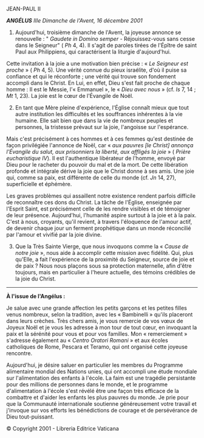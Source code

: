 JEAN-PAUL II

***ANGÉLUS*** *IIIe Dimanche de l'Avent, 16 décembre 2001*

1. Aujourd'hui, troisième dimanche de l'Avent, la joyeuse annonce se renouvelle : " *Gaudete in Domino semper* - Réjouissez-vous sans cesse dans le Seigneur" ( *Ph* 4, 4). Il s'agit de paroles tirées de l'Épître de saint Paul aux Philippiens, qui caractérisent la liturgie d'aujourd'hui.

Cette invitation à la joie a une motivation bien précise : « *Le Seigneur est proche* » ( *Ph* 4, 5). Une vérité connue du pieux israélite, d'où il puise sa confiance et qui le réconforte ; une vérité qui trouve son fondement accompli dans le Christ. En Lui, en effet, Dieu s'est fait proche de chaque homme : Il est le Messie, l'« Emmanuel », le « *Dieu avec nous* » (cf. *Is* 7, 14 ; *Mt* 1, 23). La joie est le cœur de l'Évangile de Noël.

2. En tant que Mère pleine d'expérience, l'Église connaît mieux que tout autre institution les difficultés et les souffrances inhérentes à la vie humaine. Elle sait bien que dans la vie de nombreux peuples et personnes, la tristesse prévaut sur la joie, l'angoisse sur l'espérance.

Mais c'est précisément à ces hommes et à ces femmes qu'est destinée de façon privilégiée l'annonce de Noël, car « *aux pauvres [le Christ] annonça l'Évangile du salut, aux prisonniers la liberté, aux affligés la joie* » ( *Prière eucharistique IV*). Il est l'authentique libérateur de l'homme, envoyé par Dieu pour le racheter du pouvoir du mal et de la mort. De cette libération profonde et intégrale dérive la joie que le Christ donne à ses amis. Une joie qui, comme sa paix, est différente de celle du monde (cf. *Jn* 14, 27), superficielle et éphémère.

Les graves problèmes qui assaillent notre existence rendent parfois difficile de reconnaître ces dons du Christ. La tâche de l'Église, enseignée par l'Esprit Saint, est précisément celle de les rendre visibles et de témoigner de leur présence. Aujourd'hui, l'humanité aspire surtout à la joie et à la paix. C'est à nous, croyants, qu'il revient, à travers l'éloquence de l'amour actif, de devenir chaque jour un ferment prophétique dans un monde réconcilié par l'amour et vivifié par la joie divine.

3. Que la Très Sainte Vierge, que nous invoquons comme la « *Cause de notre joie* », nous aide à accomplir cette mission avec fidélité. Qui, plus qu'Elle, a fait l'expérience de la proximité du Seigneur, source de joie et de paix ? Nous nous plaçons sous sa protection maternelle, afin d'être toujours, mais en particulier à l'heure actuelle, des témoins crédibles de la joie du Christ.

** * **

**À l'issue de l'Angélus :**

Je salue avec une grande affection les petits garçons et les petites filles venus nombreux, selon la tradition, avec les « Bambinelli » qu'ils placeront dans leurs crèches. Très chers amis, je vous remercie de vos vœux de Joyeux Noël et je vous les adresse à mon tour de tout cœur, en invoquant la paix et la sérénité pour vous et pour vos familles. Mon « remerciement » s'adresse également au « *Centro Oratori Romani* » et aux écoles catholiques de Rome, Pescara et Teramo, qui ont organisé cette joyeuse rencontre.

Aujourd'hui, je désire saluer en particulier les membres du Programme alimentaire mondial des Nations unies, qui ont accompli une étude mondiale sur l'alimentation des enfants à l'école. La faim est une tragédie persistante pour des millions de personnes dans le monde, et le programme d'alimentation à l'école s'est révélé être une façon très efficace de la combattre et d'aider les enfants les plus pauvres du monde. Je prie pour que la Communauté internationale soutienne généreusement votre travail et j'invoque sur vos efforts les bénédictions de courage et de persévérance de Dieu tout-puissant.

© Copyright 2001 - Libreria Editrice Vaticana